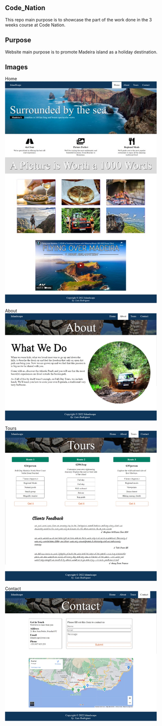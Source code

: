## Code_Nation

This repo main purpose is to showcase the part of the work done in the 3 weeks course at Code Nation.

## Purpose
Website main purpose is to promote Madeira island as a holiday destination.

## Images

Home  
<img src="assets/readmeImage/home.jpg" width="500px">  

About   
<img src="assets/readmeImage/about.jpg" width="500px">  

Tours  
<img src="assets/readmeImage/tours.jpg" width="500px">  

Contact  
<img src="assets/readmeImage/contact.jpg" width="500px">  

